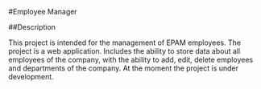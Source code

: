 #Employee Manager

##Description

This project is intended for the management of EPAM employees. The project is a web application. Includes the ability to store data about all employees of the company, with the ability to add, edit, delete employees and departments of the company. At the moment the project is under development.
